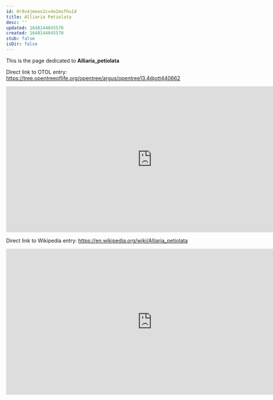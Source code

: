 ```yaml
---
id: 0r9v4jmeox2cv4e2mxfhu14
title: Alliaria Petiolata
desc: ''
updated: 1648144045570
created: 1648144045570
stub: false
isDir: false
---
```

This is the page dedicated to **Alliaria_petiolata**


Direct link to OTOL entry: https://tree.opentreeoflife.org/opentree/argus/opentree13.4@ott440662



<html>
    <body>
    <iframe src="https://tree.opentreeoflife.org/opentree/argus/opentree13.4@ott440662"
    width="800" height="400" frameborder="0" allowfullscreen> </iframe>
    </body>
</html>
    


Direct link to Wikipedia entry: https://en.wikipedia.org/wiki/Alliaria_petiolata



<html>
    <body>
    <iframe src="https://en.wikipedia.org/wiki/Alliaria_petiolata"
    width="800" height="400" frameborder="0" allowfullscreen> </iframe>
    </body>
</html>
    
